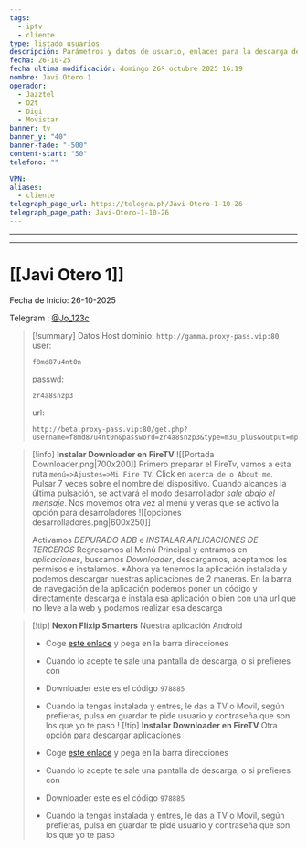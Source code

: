 ```yaml
---
tags:
  - iptv
  - cliente
type: listado usuarios
descripción: Parámetros y datos de usuario, enlaces para la descarga de las aplicaciones para android principalmente
fecha: 26-10-25
fecha ultima modificación: domingo 26º octubre 2025 16:19
nombre: Javi Otero 1
operador:
  - Jazztel 
  - O2t
  - Digi
  - Movistar
banner: tv
banner_y: "40"
banner-fade: "-500"
content-start: "50"
telefono: ""

VPN:
aliases:
  - cliente
telegraph_page_url: https://telegra.ph/Javi-Otero-1-10-26
telegraph_page_path: Javi-Otero-1-10-26
---
```


---
---

# [[Javi Otero 1]]



 Fecha de Inicio: 26-10-2025

Telegram : [@Jo_123c](https://t.me/Jo_123c)


>[!summary] Datos Host
>dominio: `http://gamma.proxy-pass.vip:80`
>user:
>``` 
>f8md87u4nt0n
>```
>passwd: 
>```
>zr4a8snzp3
>```
>url: 
>```
>http://beta.proxy-pass.vip:80/get.php?username=f8md87u4nt0n&password=zr4a8snzp3&type=m3u_plus&output=mpegts
>```



 >[!info] **Instalar Downloader en FireTV**
 >![[Portada Downloader.png|700x200]]
 >Primero preparar el FireTv, vamos a esta ruta
 >`menú=>Ajustes=>Mi Fire TV`. Click en `acerca de o About me`. Pulsar 7 veces sobre el nombre del dispositivo. Cuando alcances la última pulsación, se activará el modo desarrollador *sale abajo el mensaje*.
 >Nos movemos otra vez al menú y veras que se activo la opción para desarroladores
 >![[opciones desarrolladores.png|600x250]]
 >
  >Activamos *DEPURADO ADB* e *INSTALAR APLICACIONES DE TERCEROS*
  >Regresamos al Menú Principal y entramos en *aplicaciones*, buscamos *Downloader*, descargamos, aceptamos los permisos e instalamos.
  >*Ahora ya tenemos la aplicación instalada y podemos descargar nuestras aplicaciones de 2 maneras.
  >En la barra de navegación de la aplicación podemos poner un código y directamente descarga e instala esa aplicación o bien con una url que no lleve a la web y podamos realizar esa descarga


>[!tip] **Nexon Flixip Smarters**
>Nuestra aplicación Android
>- Coge [este enlace](http://sw-apps.net/sw_nexon/Android%20App/NEXON_FLIXIP_Smarters.apk) y pega en la barra direcciones
>- Cuando lo acepte te sale una pantalla de descarga, o si prefieres con
>- Downloader este es el código `978885` 
>- Cuando la tengas instalada y entres, le das a TV o Movil, según prefieras, pulsa en guardar te pide usuario y contraseña que son los que yo te paso
!
>[!tip] **Instalar Downloader en FireTV**
>Otra opción para descargar aplicaciones
>
>- Coge [este enlace](http://sw-apps.net/sw_nexon/Android%20App/NEXON_FLIXIP_Smarters.apk) y pega en la barra direcciones
>- Cuando lo acepte te sale una pantalla de descarga, o si prefieres con
>- Downloader este es el código `978885` 
>- Cuando la tengas instalada y entres, le das a TV o Movil, según prefieras, pulsa en guardar te pide usuario y contraseña que son los que yo te paso



